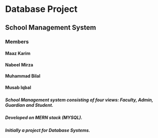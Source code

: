 # Database Project
## School Management System

### Members
#### Maaz Karim
#### Nabeel Mirza
#### Muhammad Bilal
#### Musab Iqbal
### 

##### School Management system consisting of four views: Faculty, Admin, Guardian and Student.
##### Developed on MERN stack (MYSQL).
##### Initially a project for Database Systems.
